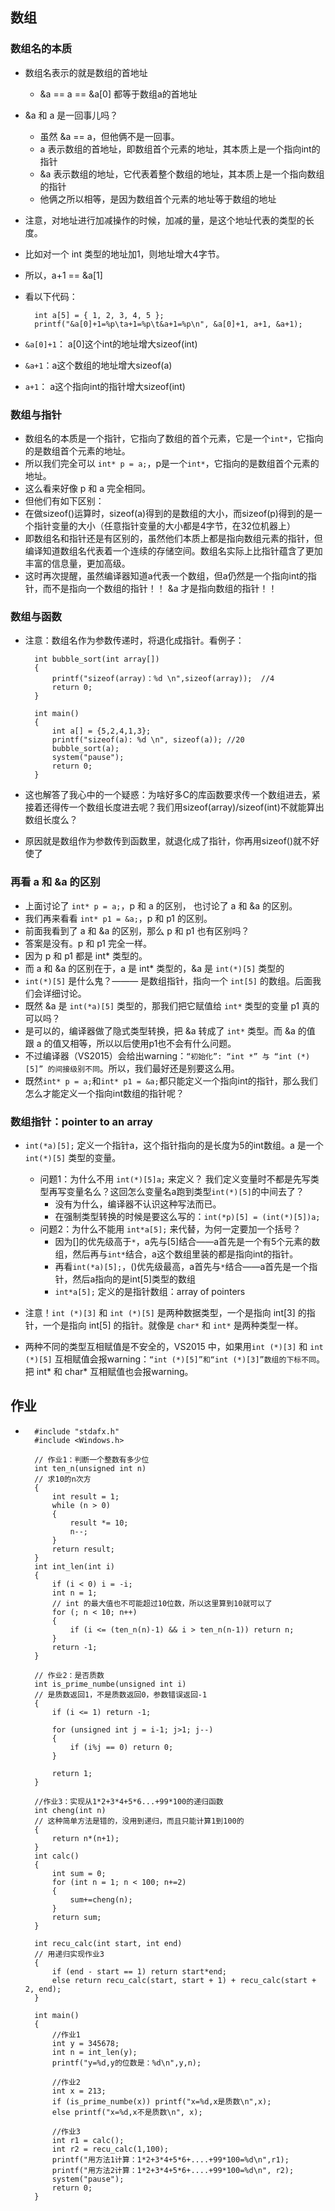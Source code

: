 ## 数组
### 数组名的本质
* 数组名表示的就是数组的首地址
	* &a == a == &a[0]  都等于数组a的首地址
* &a 和 a 是一回事儿吗？
	* 虽然 &a == a，但他俩不是一回事。
	* a 表示数组的首地址，即数组首个元素的地址，其本质上是一个指向int的指针
	* &a 表示数组的地址，它代表着整个数组的地址，其本质上是一个指向数组的指针
	* 他俩之所以相等，是因为数组首个元素的地址等于数组的地址
* 注意，对地址进行加减操作的时候，加减的量，是这个地址代表的类型的长度。
* 比如对一个 int 类型的地址加1，则地址增大4字节。
* 所以，a+1 == &a[1]
* 看以下代码：

		int a[5] = { 1, 2, 3, 4, 5 };
		printf("&a[0]+1=%p\ta+1=%p\t&a+1=%p\n", &a[0]+1, a+1, &a+1);
* `&a[0]+1`： a[0]这个int的地址增大sizeof(int)
* `&a+1`：a这个数组的地址增大sizeof(a)
* `a+1`： a这个指向int的指针增大sizeof(int)
### 数组与指针
* 数组名的本质是一个指针，它指向了数组的首个元素，它是一个`int*`，它指向的是数组首个元素的地址。
* 所以我们完全可以 `int* p = a;`，p是一个`int*`，它指向的是数组首个元素的地址。
* 这么看来好像 p 和 a 完全相同。
* 但他们有如下区别：
* 在做sizeof()运算时，sizeof(a)得到的是数组的大小，而sizeof(p)得到的是一个指针变量的大小（任意指针变量的大小都是4字节，在32位机器上）
* 即数组名和指针还是有区别的，虽然他们本质上都是指向数组元素的指针，但编译知道数组名代表着一个连续的存储空间。数组名实际上比指针蕴含了更加丰富的信息量，更加高级。
* 这时再次提醒，虽然编译器知道a代表一个数组，但a仍然是一个指向int的指针，而不是指向一个数组的指针！！ &a 才是指向数组的指针！！ 
### 数组与函数
* 注意：数组名作为参数传递时，将退化成指针。看例子：

		int bubble_sort(int array[])
		{
			printf("sizeof(array)：%d \n",sizeof(array));  //4
			return 0;
		}
		
		int main()
		{
			int a[] = {5,2,4,1,3};
			printf("sizeof(a): %d \n", sizeof(a)); //20
			bubble_sort(a);
			system("pause");
			return 0;
		}
* 这也解答了我心中的一个疑惑：为啥好多C的库函数要求传一个数组进去，紧接着还得传一个数组长度进去呢？我们用sizeof(array)/sizeof(int)不就能算出数组长度么？
* 原因就是数组作为参数传到函数里，就退化成了指针，你再用sizeof()就不好使了
### 再看 a 和 &a 的区别
* 上面讨论了 `int* p = a;`，p 和 a 的区别， 也讨论了 a 和 &a 的区别。
* 我们再来看看 `int* p1 = &a;`，p 和 p1 的区别。
* 前面我看到了 a 和 &a 的区别，那么  p 和 p1 也有区别吗？
* 答案是没有。p 和 p1 完全一样。
* 因为 p 和 p1 都是 int* 类型的。
* 而 a 和 &a 的区别在于，a 是 int* 类型的，&a 是 `int(*)[5]` 类型的
* `int(*)[5]` 是什么鬼？——— 是数组指针，指向一个 `int[5]` 的数组。后面我们会详细讨论。
* 既然 &a 是 `int(*a)[5]` 类型的，那我们把它赋值给 `int*` 类型的变量 p1 真的可以吗？
* 是可以的，编译器做了隐式类型转换，把 &a 转成了 `int*` 类型。而 &a 的值 跟 a 的值又相等，所以以后使用p1也不会有什么问题。
* 不过编译器（VS2015）会给出warning：`“初始化”: “int *” 与 “int (*)[5]” 的间接级别不同`。所以，我们最好还是别要这么用。
* 既然`int* p = a;`和`int* p1 = &a;`都只能定义一个指向int的指针，那么我们怎么才能定义一个指向int数组的指针呢？
### 数组指针：pointer to an array
* `int(*a)[5];` 定义一个指针a，这个指针指向的是长度为5的int数组。a 是一个 `int(*)[5]` 类型的变量。
	* 问题1：为什么不用 `int(*)[5]a;` 来定义？ 我们定义变量时不都是先写类型再写变量名么？这回怎么变量名a跑到类型`int(*)[5]`的中间去了？
		* 没有为什么，编译器不认识这种写法而已。
		* 在强制类型转换的时候是要这么写的：`int(*p)[5] = (int(*)[5])a;`
	* 问题2：为什么不能用  `int*a[5];` 来代替，为何一定要加一个括号？
		* 因为[]的优先级高于`*`，a先与[5]结合——a首先是一个有5个元素的数组，然后再与`int*`结合，a这个数组里装的都是指向int的指针。
		* 再看`int(*a)[5];`，()优先级最高，a首先与`*`结合——a首先是一个指针，然后a指向的是int[5]类型的数组
		*  `int*a[5];` 定义的是指针数组：array of pointers

* 注意！`int (*)[3]` 和 `int (*)[5]` 是两种数据类型，一个是指向 int[3] 的指针，一个是指向 int[5] 的指针。就像是 `char*` 和 `int*` 是两种类型一样。 
* 两种不同的类型互相赋值是不安全的，VS2015 中，如果用`int (*)[3]` 和 `int (*)[5]` 互相赋值会报warning：`“int (*)[5]”和“int (*)[3]”数组的下标不同`。把 int* 和 char* 互相赋值也会报warning。
## 作业
* 
		#include "stdafx.h"
		#include <Windows.h>
		
		// 作业1：判断一个整数有多少位
		int ten_n(unsigned int n) 
		// 求10的n次方
		{
			int result = 1;
			while (n > 0)
			{
				result *= 10;
				n--;
			}
			return result;
		}
		int int_len(int i)
		{
			if (i < 0) i = -i;
			int n = 1;
			// int 的最大值也不可能超过10位数，所以这里算到10就可以了
			for (; n < 10; n++)
			{
				if (i <= (ten_n(n)-1) && i > ten_n(n-1)) return n;
			}
			return -1;
		}
		
		// 作业2：是否质数
		int is_prime_numbe(unsigned int i)
		// 是质数返回1，不是质数返回0，参数错误返回-1
		{
			if (i <= 1) return -1;
			
			for (unsigned int j = i-1; j>1; j--)
			{
				if (i%j == 0) return 0;
			}
		
			return 1;
		}
		
		//作业3：实现从1*2+3*4+5*6...+99*100的递归函数
		int cheng(int n)
		// 这种简单方法是错的，没用到递归，而且只能计算1到100的
		{
			return n*(n+1);
		}
		int calc()
		{
			int sum = 0;
			for (int n = 1; n < 100; n+=2)
			{
				sum+=cheng(n);
			}
			return sum;
		}
		
		int recu_calc(int start, int end)
		// 用递归实现作业3
		{
			if (end - start == 1) return start*end;
			else return recu_calc(start, start + 1) + recu_calc(start + 2, end);
		}
		
		int main()
		{
			//作业1
			int y = 345678;
			int n = int_len(y);
			printf("y=%d,y的位数是：%d\n",y,n);
		
			//作业2
			int x = 213;
			if (is_prime_numbe(x)) printf("x=%d,x是质数\n",x);
			else printf("x=%d,x不是质数\n", x);
		
			//作业3
			int r1 = calc();
			int r2 = recu_calc(1,100);
			printf("用方法1计算：1*2+3*4+5*6+....+99*100=%d\n",r1);
			printf("用方法2计算：1*2+3*4+5*6+....+99*100=%d\n", r2);
			system("pause");
			return 0;
		}
